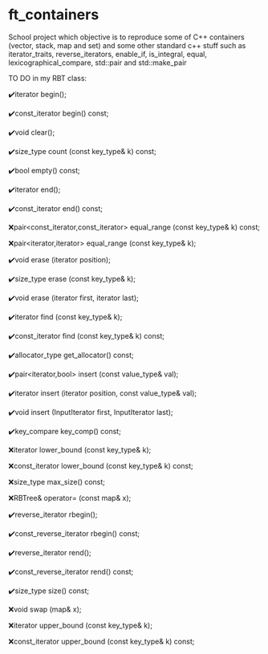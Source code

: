 # ft_containers
School project which objective is to reproduce some of C++ containers (vector, stack, map and set) and some other standard c++ stuff such as iterator_traits, reverse_iterators, enable_if, is_integral, equal, lexicographical_compare, std::pair and std::make_pair

TO DO in my RBT class:

✔️iterator begin();

✔️const_iterator begin() const;


✔️void clear();


✔️size_type count (const key_type& k) const;


✔️bool empty() const;


✔️iterator end();

✔️const_iterator end() const;


❌pair<const_iterator,const_iterator> equal_range (const key_type& k) const;

❌pair<iterator,iterator>             equal_range (const key_type& k);


✔️void erase (iterator position);

✔️size_type erase (const key_type& k);

✔️void erase (iterator first, iterator last);


✔️iterator find (const key_type& k);

✔️const_iterator find (const key_type& k) const;


✔️allocator_type get_allocator() const;


✔️pair<iterator,bool> insert (const value_type& val);

✔️iterator insert (iterator position, const value_type& val);

✔️void insert (InputIterator first, InputIterator last);


✔️key_compare key_comp() const;


❌iterator lower_bound (const key_type& k);

❌const_iterator lower_bound (const key_type& k) const;


❌size_type max_size() const;


❌RBTree& operator= (const map& x);


✔️reverse_iterator rbegin();

✔️const_reverse_iterator rbegin() const;


✔️reverse_iterator rend();

✔️const_reverse_iterator rend() const;


✔️size_type size() const;


❌void swap (map& x);


❌iterator upper_bound (const key_type& k);

❌const_iterator upper_bound (const key_type& k) const;
